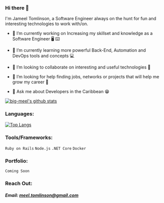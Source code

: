 ### Hi there 👋

I'm Jameel Tomlinson, a Software Engineer  always on the hunt for fun and interesting technologies to work with/on.

- 🔭 I’m currently working on Increasing my skillset and knowledge as a Software Engineer :desktop_computer: :keyboard:

- 🌱 I’m currently learning more powerful Back-End, Automation and DevOps tools and concepts  :computer:

- 👯 I’m looking to collaborate on interesting and useful technologies :handshake:

- 🤔 I’m looking for help finding jobs, networks or projects that will help me grow my career :thinking:

- 💬 Ask me about Developers in the Caribbean :grin:


[![big-meel's github stats](https://github-readme-stats.vercel.app/api?username=big-meel&show_icons=true&hide_border=true&theme=radical)](https://github.com/anuraghazra/github-readme-stats)


### Languages:

[![Top Langs](https://github-readme-stats.vercel.app/api/top-langs/?username=big-meel&layout=compact&hide_border=true&theme=radical)](https://github.com/anuraghazra/github-readme-stats)


### Tools/Frameworks:
`Ruby on Rails`
`Node.js`
`.NET Core`
`Docker`

### Portfolio:
`Coming Soon`

### Reach Out:
##### Email: meel.tomlinson@gmail.com



